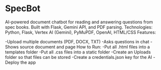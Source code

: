 # SpecBot
AI-powered document chatbot for reading and answering questions from spec books. Built with Flask, Gemini API, and PDF parsing. Technologies: Python, Flask, Vertex AI (Gemini), PyMuPDF, OpenAI, HTML/CSS Features:

-Upload multiple documents (PDF, DOCX, TXT)
-Asks questions in chat
-Shows source document and page 
How to Run:
-Put all .html files into a templates folder
-Put all .css files into a static folder
-Create an Uploads folder so that files can be stored
-Create a credentials.json key for the AI
-Deploy the app
